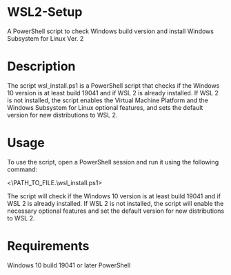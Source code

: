 # WSL2-Setup
A PowerShell script to check Windows build version and install Windows Subsystem for Linux Ver. 2

# Description
The script wsl_install.ps1 is a PowerShell script that checks if the Windows 10 version is at least build 19041 and if WSL 2 is already installed. If WSL 2 is not installed, the script enables the Virtual Machine Platform and the Windows Subsystem for Linux optional features, and sets the default version for new distributions to WSL 2.

# Usage
To use the script, open a PowerShell session and run it using the following command:

<\PATH_TO_FILE\.\wsl_install.ps1>

The script will check if the Windows 10 version is at least build 19041 and if WSL 2 is already installed.  If WSL 2 is not installed, the script will enable the necessary optional features and set the default version for new distributions to WSL 2.

# Requirements
Windows 10 build 19041 or later
PowerShell
